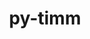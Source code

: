 ---
title: "py-timm"
layout: cache
categories: [package, develop-2023-09-10]
meta: {"versions": ["0.6.12", "0.9.2", "0.9.5"], "compilers": ["apple-clang@=14.0.0", "gcc@=11.3.0"], "oss": ["ubuntu22.04", "ventura"], "platforms": ["darwin", "linux"], "targets": ["aarch64", "x86_64_v3"], "stacks": ["ml-darwin-aarch64-mps", "ml-linux-x86_64-cpu", "ml-linux-x86_64-cuda", "root"], "num_specs": 9, "num_specs_by_stack": {"ml-darwin-aarch64-mps": 3, "root": 9, "ml-linux-x86_64-cuda": 3, "ml-linux-x86_64-cpu": 3}}
spec_details: [{"hash": "x6n3rdcagijbzdnv4ris3mja4ur3arrd", "compiler": "apple-clang@=14.0.0", "versions": ["0.9.2"], "os": "ventura", "platform": "darwin", "target": "aarch64", "variants": ["build_system=python_pip"], "stacks": ["ml-darwin-aarch64-mps", "root"], "size": "-", "tarball": "https://binaries.spack.io/releases/develop-2023-09-10/build_cache/darwin-ventura-aarch64/apple-clang-14.0.0/py-timm-0.9.2/darwin-ventura-aarch64-apple-clang-14.0.0-py-timm-0.9.2-x6n3rdcagijbzdnv4ris3mja4ur3arrd.spack"}, {"hash": "knxddthuii2lmutuyb47l72ea6mg6vqm", "compiler": "apple-clang@=14.0.0", "versions": ["0.6.12"], "os": "ventura", "platform": "darwin", "target": "aarch64", "variants": ["build_system=python_pip"], "stacks": ["ml-darwin-aarch64-mps", "root"], "size": "-", "tarball": "https://binaries.spack.io/releases/develop-2023-09-10/build_cache/darwin-ventura-aarch64/apple-clang-14.0.0/py-timm-0.6.12/darwin-ventura-aarch64-apple-clang-14.0.0-py-timm-0.6.12-knxddthuii2lmutuyb47l72ea6mg6vqm.spack"}, {"hash": "vtbneyubtu6tw3hsthyy2tt6gdaj6vov", "compiler": "apple-clang@=14.0.0", "versions": ["0.9.5"], "os": "ventura", "platform": "darwin", "target": "aarch64", "variants": ["build_system=python_pip"], "stacks": ["ml-darwin-aarch64-mps", "root"], "size": "-", "tarball": "https://binaries.spack.io/releases/develop-2023-09-10/build_cache/darwin-ventura-aarch64/apple-clang-14.0.0/py-timm-0.9.5/darwin-ventura-aarch64-apple-clang-14.0.0-py-timm-0.9.5-vtbneyubtu6tw3hsthyy2tt6gdaj6vov.spack"}, {"hash": "xwaumdbnblvhivf5lzn6sdhscoibhktc", "compiler": "gcc@=11.3.0", "versions": ["0.9.2"], "os": "ubuntu22.04", "platform": "linux", "target": "x86_64_v3", "variants": ["build_system=python_pip"], "stacks": ["ml-linux-x86_64-cuda", "root"], "size": "-", "tarball": "https://binaries.spack.io/releases/develop-2023-09-10/build_cache/linux-ubuntu22.04-x86_64_v3/gcc-11.3.0/py-timm-0.9.2/linux-ubuntu22.04-x86_64_v3-gcc-11.3.0-py-timm-0.9.2-xwaumdbnblvhivf5lzn6sdhscoibhktc.spack"}, {"hash": "mea2wqf7ydlq6gxxv4h35d4e2fgjwsjy", "compiler": "gcc@=11.3.0", "versions": ["0.6.12"], "os": "ubuntu22.04", "platform": "linux", "target": "x86_64_v3", "variants": ["build_system=python_pip"], "stacks": ["ml-linux-x86_64-cuda", "root"], "size": "-", "tarball": "https://binaries.spack.io/releases/develop-2023-09-10/build_cache/linux-ubuntu22.04-x86_64_v3/gcc-11.3.0/py-timm-0.6.12/linux-ubuntu22.04-x86_64_v3-gcc-11.3.0-py-timm-0.6.12-mea2wqf7ydlq6gxxv4h35d4e2fgjwsjy.spack"}, {"hash": "3clursa2bflx6kych2lpnjte7jbr2vco", "compiler": "gcc@=11.3.0", "versions": ["0.6.12"], "os": "ubuntu22.04", "platform": "linux", "target": "x86_64_v3", "variants": ["build_system=python_pip"], "stacks": ["root", "ml-linux-x86_64-cpu"], "size": "-", "tarball": "https://binaries.spack.io/releases/develop-2023-09-10/build_cache/linux-ubuntu22.04-x86_64_v3/gcc-11.3.0/py-timm-0.6.12/linux-ubuntu22.04-x86_64_v3-gcc-11.3.0-py-timm-0.6.12-3clursa2bflx6kych2lpnjte7jbr2vco.spack"}, {"hash": "pzdgnb6tny6rdgfbgdpnykjjfu5q6xqd", "compiler": "gcc@=11.3.0", "versions": ["0.9.2"], "os": "ubuntu22.04", "platform": "linux", "target": "x86_64_v3", "variants": ["build_system=python_pip"], "stacks": ["root", "ml-linux-x86_64-cpu"], "size": "-", "tarball": "https://binaries.spack.io/releases/develop-2023-09-10/build_cache/linux-ubuntu22.04-x86_64_v3/gcc-11.3.0/py-timm-0.9.2/linux-ubuntu22.04-x86_64_v3-gcc-11.3.0-py-timm-0.9.2-pzdgnb6tny6rdgfbgdpnykjjfu5q6xqd.spack"}, {"hash": "j24mwdqp7njatareipsogfin66b6stbn", "compiler": "gcc@=11.3.0", "versions": ["0.9.5"], "os": "ubuntu22.04", "platform": "linux", "target": "x86_64_v3", "variants": ["build_system=python_pip"], "stacks": ["ml-linux-x86_64-cuda", "root"], "size": "-", "tarball": "https://binaries.spack.io/releases/develop-2023-09-10/build_cache/linux-ubuntu22.04-x86_64_v3/gcc-11.3.0/py-timm-0.9.5/linux-ubuntu22.04-x86_64_v3-gcc-11.3.0-py-timm-0.9.5-j24mwdqp7njatareipsogfin66b6stbn.spack"}, {"hash": "3tgvd7pcaeuxmwbwanu6sl6aobswl52f", "compiler": "gcc@=11.3.0", "versions": ["0.9.5"], "os": "ubuntu22.04", "platform": "linux", "target": "x86_64_v3", "variants": ["build_system=python_pip"], "stacks": ["root", "ml-linux-x86_64-cpu"], "size": "-", "tarball": "https://binaries.spack.io/releases/develop-2023-09-10/build_cache/linux-ubuntu22.04-x86_64_v3/gcc-11.3.0/py-timm-0.9.5/linux-ubuntu22.04-x86_64_v3-gcc-11.3.0-py-timm-0.9.5-3tgvd7pcaeuxmwbwanu6sl6aobswl52f.spack"}]
---